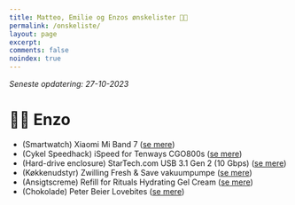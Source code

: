 ```yaml
---
title: Matteo, Emilie og Enzos ønskelister 🎄🎁
permalink: /onskeliste/
layout: page
excerpt: 
comments: false
noindex: true
---
```


*Seneste opdatering: 27-10-2023*

# 👨‍🔬 Enzo
- (Smartwatch) Xiaomi Mi Band 7 ([se mere](https://www.computersalg.dk/i/8533387/xiaomi-mi-band-7-aktivitetssporer-med-rem-tpu-sort-h%c3%a5ndledsst%c3%b8rrelse-160-224-mm-display-1-62-bluetooth-13-5-g?fwd=1))
- (Cykel Speedhack) iSpeed for Tenways CGO800s ([se mere](https://iapp.nl/products/#!/iSpeed-CGO800s/p/585189408))
- (Hard-drive enclosure) StarTech.com USB 3.1 Gen 2 (10 Gbps) ([se mere](https://www.proshop.dk/Harddisk-tilbehoer/StarTechcom-USB-31-Gen-2-10-Gbps-Enclosure-for-35-SATA-Drives/2522893))
- (Køkkenudstyr) Zwilling Fresh & Save vakuumpumpe ([se mere](https://www.proshop.dk/Andre-koekkenapparater/Zwilling-Fresh-Save-handheld-vacuum-bag-sealer-white/3133668))
- (Ansigtscreme) Refill for Rituals Hydrating Gel Cream ([se mere](https://www.rituals.com/en-nl/homme-24h-hydrating-face-cream-refill-1112279.html))
- (Chokolade) Peter Beier Lovebites ([se mere](https://pbchokolade.dk/shop/97-tins/215-lovebites/))
